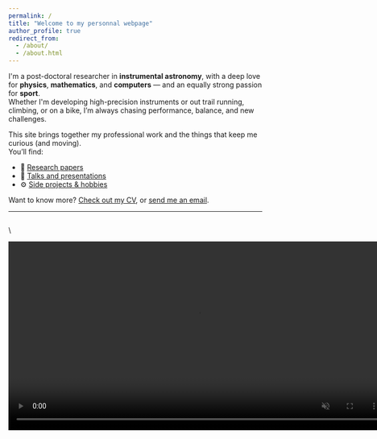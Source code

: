 ```yaml
---
permalink: /
title: "Welcome to my personnal webpage"
author_profile: true
redirect_from: 
  - /about/
  - /about.html
---
```

I'm a post-doctoral researcher in **instrumental astronomy**, with a deep love for **physics**, **mathematics**, and **computers** — and an equally strong passion for **sport**.  
Whether I'm developing high-precision instruments or out trail running, climbing, or on a bike, I’m always chasing performance, balance, and new challenges.

This site brings together my professional work and the things that keep me curious (and moving).  
You’ll find:

- 📝 [Research papers](./publications/)
- 🎤 [Talks and presentations](./talks/)
- ⚙️ [Side projects & hobbies](./portfolio/)

Want to know more? [Check out my CV](./cv/), or [send me an email](mailto:pierre.janinpotiron@gmail.com).

---

<div id="quote-box" style="font-style: italic; margin-top: 2em;"></div>

<script>
  fetch('quotes.json')
    .then(response => response.json())
    .then(quotes => {
      const quote = quotes[Math.floor(Math.random() * quotes.length)];
      document.getElementById('quote-box').innerText = quote;
    })
    .catch(() => {
      document.getElementById('quote-box').innerText = '“Keep looking up.” – Unknown';
    });
</script>
\

<video controls loop muted autoplay preload="auto" src="../files/closed_loop.mp4" title="Title" width="750"></video>